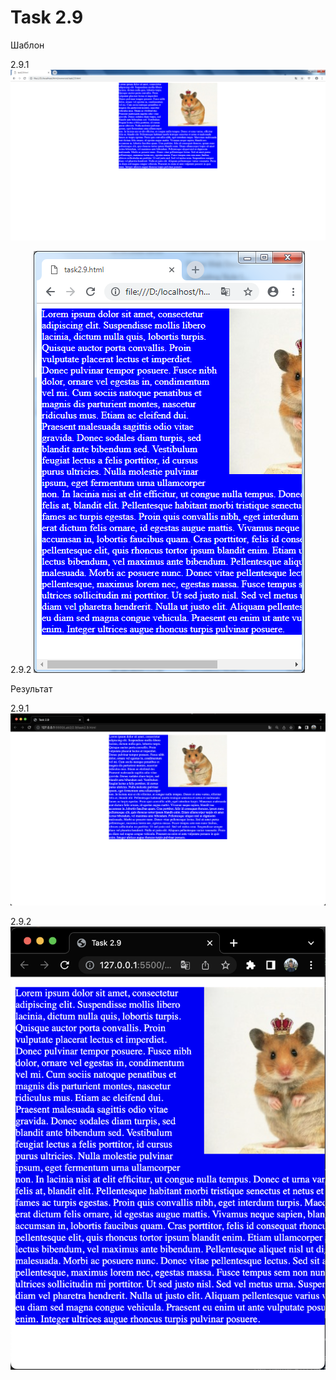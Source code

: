 # Task 2.9
Шаблон

2.9.1
![Макет](https://github.com/Steven2110/932001.Vidjaya.Steven.Weblab/blob/lab2/Lab2/2.9/Task2.9.1.png)

2.9.2
![Макет2](https://github.com/Steven2110/932001.Vidjaya.Steven.Weblab/blob/lab2/Lab2/2.9/Task2.9.2.png)


Результат

2.9.1
![Результат](https://github.com/Steven2110/932001.Vidjaya.Steven.Weblab/blob/lab2/Lab2/2.9/Result2.9.1.png)

2.9.2
![Результат2](https://github.com/Steven2110/932001.Vidjaya.Steven.Weblab/blob/lab2/Lab2/2.9/Result2.9.2.png)